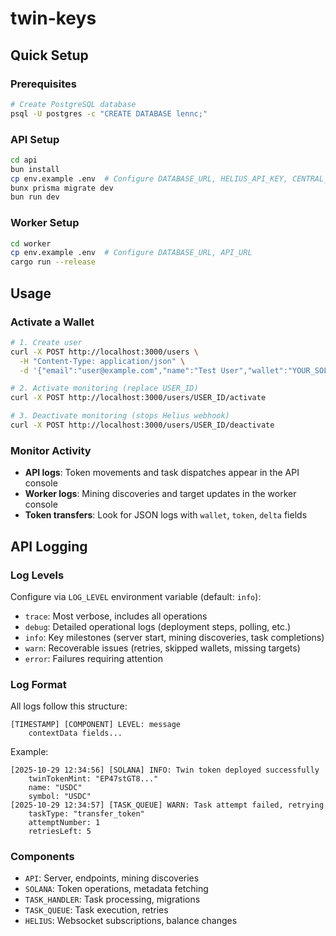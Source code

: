 # twin-keys

## Quick Setup

### Prerequisites
```bash
# Create PostgreSQL database
psql -U postgres -c "CREATE DATABASE lennc;"
```

### API Setup
```bash
cd api
bun install
cp env.example .env  # Configure DATABASE_URL, HELIUS_API_KEY, CENTRAL_WALLET_PRIVATE_KEY, SOLANA_RPC_URL
bunx prisma migrate dev
bun run dev
```

### Worker Setup
```bash
cd worker
cp env.example .env  # Configure DATABASE_URL, API_URL
cargo run --release
```

## Usage

### Activate a Wallet
```bash
# 1. Create user
curl -X POST http://localhost:3000/users \
  -H "Content-Type: application/json" \
  -d '{"email":"user@example.com","name":"Test User","wallet":"YOUR_SOLANA_WALLET_ADDRESS"}'

# 2. Activate monitoring (replace USER_ID)
curl -X POST http://localhost:3000/users/USER_ID/activate

# 3. Deactivate monitoring (stops Helius webhook)
curl -X POST http://localhost:3000/users/USER_ID/deactivate
```

### Monitor Activity
- **API logs**: Token movements and task dispatches appear in the API console
- **Worker logs**: Mining discoveries and target updates in the worker console
- **Token transfers**: Look for JSON logs with `wallet`, `token`, `delta` fields

## API Logging

### Log Levels
Configure via `LOG_LEVEL` environment variable (default: `info`):
- `trace`: Most verbose, includes all operations
- `debug`: Detailed operational logs (deployment steps, polling, etc.)
- `info`: Key milestones (server start, mining discoveries, task completions)
- `warn`: Recoverable issues (retries, skipped wallets, missing targets)
- `error`: Failures requiring attention

### Log Format
All logs follow this structure:
```
[TIMESTAMP] [COMPONENT] LEVEL: message
    contextData fields...
```

Example:
```
[2025-10-29 12:34:56] [SOLANA] INFO: Twin token deployed successfully
    twinTokenMint: "EP47stGT8..."
    name: "USDC"
    symbol: "USDC"
[2025-10-29 12:34:57] [TASK_QUEUE] WARN: Task attempt failed, retrying
    taskType: "transfer_token"
    attemptNumber: 1
    retriesLeft: 5
```

### Components
- `API`: Server, endpoints, mining discoveries
- `SOLANA`: Token operations, metadata fetching
- `TASK_HANDLER`: Task processing, migrations
- `TASK_QUEUE`: Task execution, retries
- `HELIUS`: Websocket subscriptions, balance changes